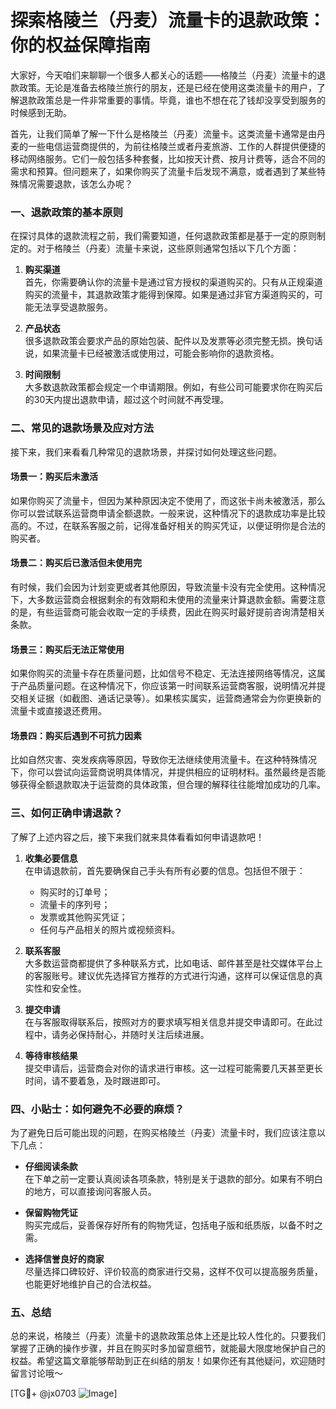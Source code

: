 # 探索格陵兰（丹麦）流量卡的退款政策：你的权益保障指南

大家好，今天咱们来聊聊一个很多人都关心的话题——格陵兰（丹麦）流量卡的退款政策。无论是准备去格陵兰旅行的朋友，还是已经在使用这类流量卡的用户，了解退款政策总是一件非常重要的事情。毕竟，谁也不想在花了钱却没享受到服务的时候感到无助。

首先，让我们简单了解一下什么是格陵兰（丹麦）流量卡。这类流量卡通常是由丹麦的一些电信运营商提供的，为前往格陵兰或者丹麦旅游、工作的人群提供便捷的移动网络服务。它们一般包括多种套餐，比如按天计费、按月计费等，适合不同的需求和预算。但问题来了，如果你购买了流量卡后发现不满意，或者遇到了某些特殊情况需要退款，该怎么办呢？

### 一、退款政策的基本原则

在探讨具体的退款流程之前，我们需要知道，任何退款政策都是基于一定的原则制定的。对于格陵兰（丹麦）流量卡来说，这些原则通常包括以下几个方面：

1. **购买渠道**  
   首先，你需要确认你的流量卡是通过官方授权的渠道购买的。只有从正规渠道购买的流量卡，其退款政策才能得到保障。如果是通过非官方渠道购买的，可能无法享受退款服务。

2. **产品状态**  
   很多退款政策会要求产品的原始包装、配件以及发票等必须完整无损。换句话说，如果流量卡已经被激活或使用过，可能会影响你的退款资格。

3. **时间限制**  
   大多数退款政策都会规定一个申请期限。例如，有些公司可能要求你在购买后的30天内提出退款申请，超过这个时间就不再受理。

### 二、常见的退款场景及应对方法

接下来，我们来看看几种常见的退款场景，并探讨如何处理这些问题。

#### 场景一：购买后未激活

如果你购买了流量卡，但因为某种原因决定不使用了，而这张卡尚未被激活，那么你可以尝试联系运营商申请全额退款。一般来说，这种情况下的退款成功率是比较高的。不过，在联系客服之前，记得准备好相关的购买凭证，以便证明你是合法的购买者。

#### 场景二：购买后已激活但未使用完

有时候，我们会因为计划变更或者其他原因，导致流量卡没有完全使用。这种情况下，大多数运营商会根据剩余的有效期和未使用的流量来计算退款金额。需要注意的是，有些运营商可能会收取一定的手续费，因此在购买时最好提前咨询清楚相关条款。

#### 场景三：购买后无法正常使用

如果你购买的流量卡存在质量问题，比如信号不稳定、无法连接网络等情况，这属于产品质量问题。在这种情况下，你应该第一时间联系运营商客服，说明情况并提交相关证据（如截图、通话记录等）。如果核实属实，运营商通常会为你更换新的流量卡或直接退还费用。

#### 场景四：购买后遇到不可抗力因素

比如自然灾害、突发疾病等原因，导致你无法继续使用流量卡。在这种特殊情况下，你可以尝试向运营商说明具体情况，并提供相应的证明材料。虽然最终是否能够获得全额退款取决于运营商的具体政策，但合理的解释往往能增加成功的几率。

### 三、如何正确申请退款？

了解了上述内容之后，接下来我们就来具体看看如何申请退款吧！

1. **收集必要信息**  
   在申请退款前，首先要确保自己手头有所有必要的信息。包括但不限于：
   - 购买时的订单号；
   - 流量卡的序列号；
   - 发票或其他购买凭证；
   - 任何与产品相关的照片或视频资料。

2. **联系客服**  
   大多数运营商都提供了多种联系方式，比如电话、邮件甚至是社交媒体平台上的客服账号。建议优先选择官方推荐的方式进行沟通，这样可以保证信息的真实性和安全性。

3. **提交申请**  
   在与客服取得联系后，按照对方的要求填写相关信息并提交申请即可。在此过程中，请务必保持耐心，并随时关注后续进展。

4. **等待审核结果**  
   提交申请后，运营商会对你的请求进行审核。这一过程可能需要几天甚至更长时间，请不要着急，及时跟进即可。

### 四、小贴士：如何避免不必要的麻烦？

为了避免日后可能出现的问题，在购买格陵兰（丹麦）流量卡时，我们应该注意以下几点：

- **仔细阅读条款**  
  在下单之前一定要认真阅读各项条款，特别是关于退款的部分。如果有不明白的地方，可以直接询问客服人员。

- **保留购物凭证**  
  购买完成后，妥善保存好所有的购物凭证，包括电子版和纸质版，以备不时之需。

- **选择信誉良好的商家**  
  尽量选择口碑较好、评价较高的商家进行交易，这样不仅可以提高服务质量，也能更好地维护自己的合法权益。

### 五、总结

总的来说，格陵兰（丹麦）流量卡的退款政策总体上还是比较人性化的。只要我们掌握了正确的操作步骤，并且在购买时多加留意细节，就能最大限度地保护自己的权益。希望这篇文章能够帮助到正在纠结的朋友！如果你还有其他疑问，欢迎随时留言讨论哦～

[TG💪+ @jx0703 ![Image](https://github.com/user-attachments/assets/dbca1d08-cadb-493c-b0ec-ad6f7a83f270)]